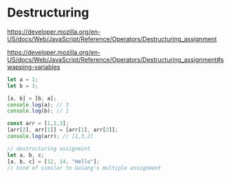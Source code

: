 # Destructuring

https://developer.mozilla.org/en-US/docs/Web/JavaScript/Reference/Operators/Destructuring_assignment

https://developer.mozilla.org/en-US/docs/Web/JavaScript/Reference/Operators/Destructuring_assignment#swapping-variables

```js
let a = 1;
let b = 3;

[a, b] = [b, a];
console.log(a); // 3
console.log(b); // 1

const arr = [1,2,3];
[arr[2], arr[1]] = [arr[1], arr[2]];
console.log(arr); // [1,3,2]
```

```js
// destructuring assignmint
let a, b, c;
[a, b, c] = [12, 14, "Hello"];
// kind of similar to Golang's multiple assignment
```
